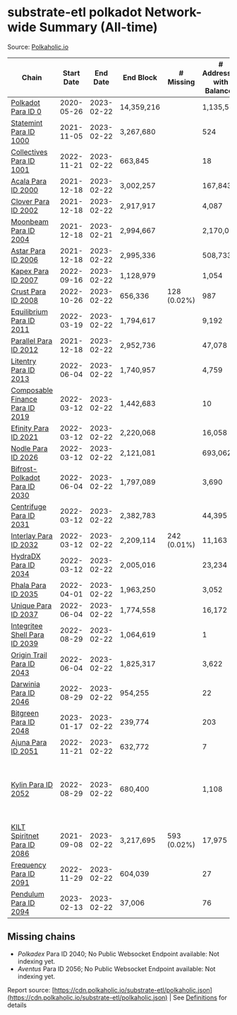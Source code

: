 # substrate-etl polkadot Network-wide Summary (All-time)

Source: [Polkaholic.io](https://polkaholic.io)


| Chain            | Start Date | End Date | End Block | # Missing | # Addresses with Balances | Crawling Status |
| ---------------- | ---------- | ---------| --------- | --------- | ------------------------- | --------------- |
| [Polkadot Para ID 0](/polkadot/0-polkadot) | 2020-05-26 | 2023-02-22 | 14,359,216 |   | 1,135,572 |  |
| [Statemint Para ID 1000](/polkadot/1000-statemint) | 2021-11-05 | 2023-02-22 | 3,267,680 |   | 524 |  |
| [Collectives Para ID 1001](/polkadot/1001-collectives) | 2022-11-21 | 2023-02-22 | 663,845 |   | 18 |  |
| [Acala Para ID 2000](/polkadot/2000-acala) | 2021-12-18 | 2023-02-22 | 3,002,257 |   | 167,843 |  |
| [Clover Para ID 2002](/polkadot/2002-clover) | 2021-12-18 | 2023-02-22 | 2,917,917 |   | 4,087 |  |
| [Moonbeam Para ID 2004](/polkadot/2004-moonbeam) | 2021-12-18 | 2023-02-21 | 2,994,667 |   | 2,170,015 |  |
| [Astar Para ID 2006](/polkadot/2006-astar) | 2021-12-18 | 2023-02-22 | 2,995,336 |   | 508,733 |  |
| [Kapex Para ID 2007](/polkadot/2007-kapex) | 2022-09-16 | 2023-02-22 | 1,128,979 |   | 1,054 |  |
| [Crust Para ID 2008](/polkadot/2008-crust) | 2022-10-26 | 2023-02-22 | 656,336 | 128 (0.02%) | 987 |  |
| [Equilibrium Para ID 2011](/polkadot/2011-equilibrium) | 2022-03-19 | 2023-02-22 | 1,794,617 |   | 9,192 |  |
| [Parallel Para ID 2012](/polkadot/2012-parallel) | 2021-12-18 | 2023-02-22 | 2,952,736 |   | 47,078 |  |
| [Litentry Para ID 2013](/polkadot/2013-litentry) | 2022-06-04 | 2023-02-22 | 1,740,957 |   | 4,759 |  |
| [Composable Finance Para ID 2019](/polkadot/2019-composable) | 2022-03-12 | 2023-02-22 | 1,442,683 |   | 10 |  |
| [Efinity Para ID 2021](/polkadot/2021-efinity) | 2022-03-12 | 2023-02-22 | 2,220,068 |   | 16,058 |  |
| [Nodle Para ID 2026](/polkadot/2026-nodle) | 2022-03-12 | 2023-02-22 | 2,121,081 |   | 693,062 |  |
| [Bifrost-Polkadot Para ID 2030](/polkadot/2030-bifrost-dot) | 2022-06-04 | 2023-02-22 | 1,797,089 |   | 3,690 |  |
| [Centrifuge Para ID 2031](/polkadot/2031-centrifuge) | 2022-03-12 | 2023-02-22 | 2,382,783 |   | 44,395 |  |
| [Interlay Para ID 2032](/polkadot/2032-interlay) | 2022-03-12 | 2023-02-22 | 2,209,114 | 242 (0.01%) | 11,163 |  |
| [HydraDX Para ID 2034](/polkadot/2034-hydradx) | 2022-03-12 | 2023-02-22 | 2,005,016 |   | 23,234 |  |
| [Phala Para ID 2035](/polkadot/2035-phala) | 2022-04-01 | 2023-02-22 | 1,963,250 |   | 3,052 |  |
| [Unique Para ID 2037](/polkadot/2037-unique) | 2022-06-04 | 2023-02-22 | 1,774,558 |   | 16,172 |  |
| [Integritee Shell Para ID 2039](/polkadot/2039-integritee-shell) | 2022-08-29 | 2023-02-22 | 1,064,619 |   | 1 |  |
| [Origin Trail Para ID 2043](/polkadot/2043-origintrail) | 2022-06-04 | 2023-02-22 | 1,825,317 |   | 3,622 |  |
| [Darwinia Para ID 2046](/polkadot/2046-darwinia) | 2022-08-29 | 2023-02-22 | 954,255 |   | 22 |  |
| [Bitgreen Para ID 2048](/polkadot/2048-bitgreen) | 2023-01-17 | 2023-02-22 | 239,774 |   | 203 |  |
| [Ajuna Para ID 2051](/polkadot/2051-ajuna) | 2022-11-21 | 2023-02-22 | 632,772 |   | 7 |  |
| [Kylin Para ID 2052](/polkadot/2052-kylin) | 2022-08-29 | 2023-02-22 | 680,400 |   | 1,108 | Only partial index available: Network endpoint unreliable |
| [KILT Spiritnet Para ID 2086](/polkadot/2086-kilt) | 2021-09-08 | 2023-02-22 | 3,217,695 | 593 (0.02%) | 17,975 |  |
| [Frequency Para ID 2091](/polkadot/2091-frequency) | 2022-11-29 | 2023-02-22 | 604,039 |   | 27 |  |
| [Pendulum Para ID 2094](/polkadot/2094-pendulum) | 2023-02-13 | 2023-02-22 | 37,006 |   | 76 |  |

## Missing chains


* *Polkadex* Para ID 2040; No Public Websocket Endpoint available: Not indexing yet.
* *Aventus* Para ID 2056; No Public Websocket Endpoint available: Not indexing yet.

Report source: [https://cdn.polkaholic.io/substrate-etl/polkaholic.json](https://cdn.polkaholic.io/substrate-etl/polkaholic.json) | See [Definitions](/DEFINITIONS.md) for details
